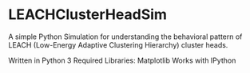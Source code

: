 # LEACHClusterHeadSim
A simple Python Simulation for understanding the behavioral pattern of LEACH (Low-Energy Adaptive Clustering Hierarchy) cluster heads.

Written in Python 3
Required Libraries: Matplotlib
Works with IPython
